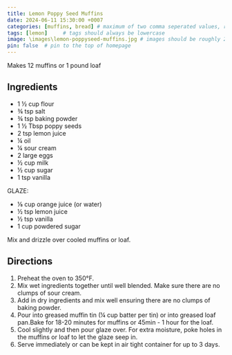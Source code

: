 ```yaml
---
title: Lemon Poppy Seed Muffins
date: 2024-06-11 15:30:00 +0007 
categories: [muffins, bread] # maximum of two comma seperated values, recipes are organized in folders based on the category
tags: [lemon]     # tags should always be lowercase
image: \images\lemon-poppyseed-muffins.jpg # images should be roughly 2:1 ratio
pin: false  # pin to the top of homepage
---
```


Makes 12 muffins or 1 pound loaf

## Ingredients

* 1 &frac12; cup flour
* &frac34; tsp salt
* &frac34; tsp baking powder
* 1 &frac12; Tbsp poppy seeds
* 2 tsp lemon juice
* &frac14; oil
* &frac14; sour cream
* 2 large eggs
* &frac12; cup milk
* &frac12; cup sugar
* 1 tsp vanilla

GLAZE:
* &frac18; cup orange juice (or water)
* &frac12; tsp lemon juice
* &frac12; tsp vanilla
* 1 cup powdered sugar

Mix and drizzle over cooled muffins or loaf.


## Directions

1. Preheat the oven to 350&deg;F.
2. Mix wet ingredients together until well blended. Make sure there are no clumps of sour cream.
3. Add in dry ingredients and mix well ensuring there are no clumps of baking powder.
4. Pour into greased muffin tin (&frac14; cup batter per tin) or into greased loaf pan.Bake for 18-20 minutes for muffins or 45min - 1 hour for the loaf.
5. Cool slightly and then pour glaze over. For extra moisture, poke holes in the muffins or loaf to let the glaze seep in.
6. Serve immediately or can be kept in air tight container for up to 3 days.


